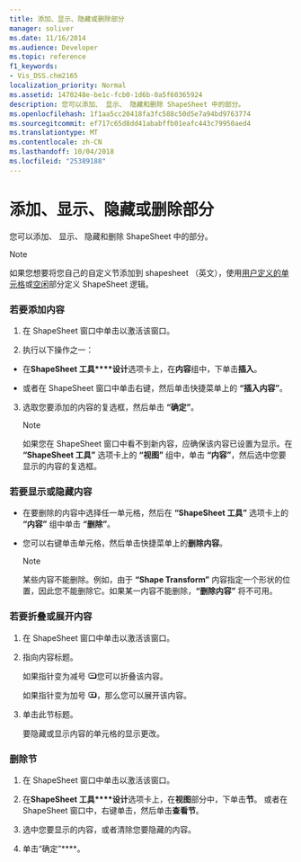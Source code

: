 ```yaml
---
title: 添加、显示、隐藏或删除部分
manager: soliver
ms.date: 11/16/2014
ms.audience: Developer
ms.topic: reference
f1_keywords:
- Vis_DSS.chm2165
localization_priority: Normal
ms.assetid: 1470248e-be1c-fcb0-1d6b-0a5f60365924
description: 您可以添加、 显示、 隐藏和删除 ShapeSheet 中的部分。
ms.openlocfilehash: 1f1aa5cc20418fa3fc588c50d5e7a94bd9763774
ms.sourcegitcommit: ef717c65d8dd41ababffb01eafc443c79950aed4
ms.translationtype: MT
ms.contentlocale: zh-CN
ms.lasthandoff: 10/04/2018
ms.locfileid: "25389188"
---
```

# <a name="add-show-hide-or-delete-a-section"></a>添加、显示、隐藏或删除部分

您可以添加、 显示、 隐藏和删除 ShapeSheet 中的部分。
  
> [!NOTE]
> 如果您想要将您自己的自定义节添加到 shapesheet （英文），使用[用户定义的单元格](user-defined-cells-section.md)或[空闲](scratch-section.md)部分定义 ShapeSheet 逻辑。 
  
### <a name="to-add-a-section"></a>若要添加内容

1. 在 ShapeSheet 窗口中单击以激活该窗口。
    
2. 执行以下操作之一：
    
  - 在**ShapeSheet 工具****设计**选项卡上，在**内容**组中，下单击**插入**。
    
  - 或者在 ShapeSheet 窗口中单击右键，然后单击快捷菜单上的 **“插入内容”**。 
    
3. 选取您要添加的内容的复选框，然后单击 **“确定”**。
    
    > [!NOTE]
    >  如果您在 ShapeSheet 窗口中看不到新内容，应确保该内容已设置为显示。在 **“ShapeSheet 工具”** 选项卡上的 **“视图”** 组中，单击 **“内容”**，然后选中您要显示的内容的复选框。 
  
### <a name="to-show-or-hide-sections"></a>若要显示或隐藏内容

- 在要删除的内容中选择任一单元格，然后在 **“ShapeSheet 工具”** 选项卡上的 **“内容”** 组中单击 **“删除”**。
    
- 您可以右键单击单元格，然后单击快捷菜单上的**删除内容**。 
    
    > [!NOTE]
    >  某些内容不能删除。例如，由于 **“Shape Transform”** 内容指定一个形状的位置，因此您不能删除它。如果某一内容不能删除，**“删除内容”** 将不可用。 
  
### <a name="to-collapse-or-expand-a-section"></a>若要折叠或展开内容

1. 在 ShapeSheet 窗口中单击以激活该窗口。
    
2. 指向内容标题。
    
    如果指针变为减号 ![如果指针变为减号，折叠章节](media/IC_SSMinus_ZA07645855.gif)您可以折叠该内容。
    
    如果指针变为加号 ![如果指针变为加号，展开部分](media/IC_SSPlus_ZA07645856.gif)，那么您可以展开该内容。
    
3. 单击此节标题。
    
    要隐藏或显示内容的单元格的显示更改。
    
### <a name="to-delete-a-section"></a>删除节

1. 在 ShapeSheet 窗口中单击以激活该窗口。
    
2. 在**ShapeSheet 工具****设计**选项卡上，在**视图**部分中，下单击**节**。 或者在 ShapeSheet 窗口中，右键单击，然后单击**查看节**。
    
3. 选中您要显示的内容，或者清除您要隐藏的内容。
    
4. 单击“确定”****。
    

